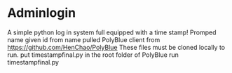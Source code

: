 # Adminlogin
A simple python log in system full equipped with a time stamp!
Promped name given id from name
pulled PolyBlue client from https://github.com/HenChao/PolyBlue
These files must be cloned locally to run.
put timestampfinal.py in the root folder of PolyBlue
run timestampfinal.py
